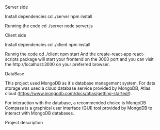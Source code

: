 Server side

Install dependencies
cd ./server
npm install

Running the code
cd ./server
node server.js


Client side

Install dependencies
cd ./client
npm install


Runnig the code
cd ./client
npm start
And the create-react-app react-scripts package will start your frontend on the 3000 port and you can visit the http://localhost:3000 on your preferred browser.


DataBase

This project used MongoDB as it`s database management system. For data storage was used a cloud database service provided by MongoDB, Atlas cloud (https://www.mongodb.com/docs/atlas/getting-started/).

For interaction with the database, a recommended choice is MongoDB Compass is a graphical user interface (GUI) tool provided by MongoDB to interact with MongoDB databases.

Project description









